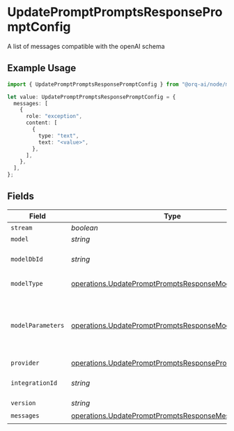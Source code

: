 # UpdatePromptPromptsResponsePromptConfig

A list of messages compatible with the openAI schema

## Example Usage

```typescript
import { UpdatePromptPromptsResponsePromptConfig } from "@orq-ai/node/models/operations";

let value: UpdatePromptPromptsResponsePromptConfig = {
  messages: [
    {
      role: "exception",
      content: [
        {
          type: "text",
          text: "<value>",
        },
      ],
    },
  ],
};
```

## Fields

| Field                                                                                                                          | Type                                                                                                                           | Required                                                                                                                       | Description                                                                                                                    |
| ------------------------------------------------------------------------------------------------------------------------------ | ------------------------------------------------------------------------------------------------------------------------------ | ------------------------------------------------------------------------------------------------------------------------------ | ------------------------------------------------------------------------------------------------------------------------------ |
| `stream`                                                                                                                       | *boolean*                                                                                                                      | :heavy_minus_sign:                                                                                                             | N/A                                                                                                                            |
| `model`                                                                                                                        | *string*                                                                                                                       | :heavy_minus_sign:                                                                                                             | N/A                                                                                                                            |
| `modelDbId`                                                                                                                    | *string*                                                                                                                       | :heavy_minus_sign:                                                                                                             | The id of the resource                                                                                                         |
| `modelType`                                                                                                                    | [operations.UpdatePromptPromptsResponseModelType](../../models/operations/updatepromptpromptsresponsemodeltype.md)             | :heavy_minus_sign:                                                                                                             | The type of the model                                                                                                          |
| `modelParameters`                                                                                                              | [operations.UpdatePromptPromptsResponseModelParameters](../../models/operations/updatepromptpromptsresponsemodelparameters.md) | :heavy_minus_sign:                                                                                                             | Model Parameters: Not all parameters apply to every model                                                                      |
| `provider`                                                                                                                     | [operations.UpdatePromptPromptsResponseProvider](../../models/operations/updatepromptpromptsresponseprovider.md)               | :heavy_minus_sign:                                                                                                             | N/A                                                                                                                            |
| `integrationId`                                                                                                                | *string*                                                                                                                       | :heavy_minus_sign:                                                                                                             | The id of the resource                                                                                                         |
| `version`                                                                                                                      | *string*                                                                                                                       | :heavy_minus_sign:                                                                                                             | N/A                                                                                                                            |
| `messages`                                                                                                                     | [operations.UpdatePromptPromptsResponseMessages](../../models/operations/updatepromptpromptsresponsemessages.md)[]             | :heavy_check_mark:                                                                                                             | N/A                                                                                                                            |